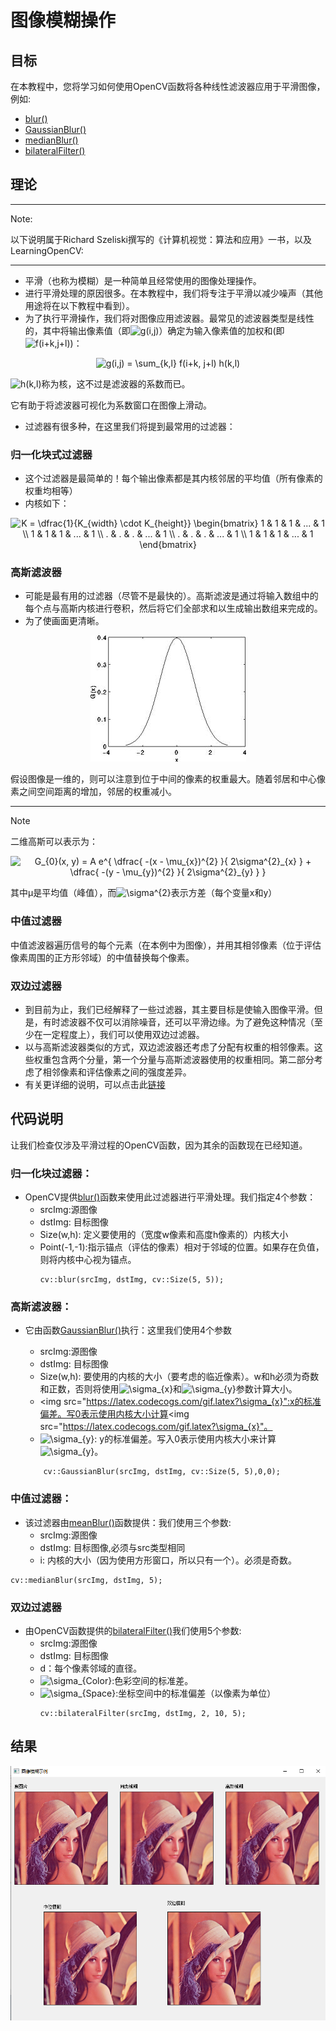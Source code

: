 <!--
 * @Date: 2020-08-22 17:57:30
 * @LastEditTime: 2020-08-23 11:10:06
 * @Author:  Chang_Bin
 * @LastEditors: Chang_Bin
 * @Email: bin_chang@qq.com
 * @Description: In User Settings Edit
-->
# 图像模糊操作
## 目标
在本教程中，您将学习如何使用OpenCV函数将各种线性滤波器应用于平滑图像，例如:

* [blur()](https://docs.opencv.org/4.3.0/d4/d86/group__imgproc__filter.html#ga8c45db9afe636703801b0b2e440fce37)
* [GaussianBlur()](https://docs.opencv.org/4.3.0/d4/d86/group__imgproc__filter.html#gaabe8c836e97159a9193fb0b11ac52cf1)
* [medianBlur()](https://docs.opencv.org/4.3.0/d4/d86/group__imgproc__filter.html#ga564869aa33e58769b4469101aac458f9)
* [bilateralFilter()](https://docs.opencv.org/4.3.0/d4/d86/group__imgproc__filter.html#ga9d7064d478c95d60003cf839430737ed)

## 理论

--------------------------------
Note:

以下说明属于Richard Szeliski撰写的《计算机视觉：算法和应用》一书，以及LearningOpenCV:

--------------------------------
* 平滑（也称为模糊）是一种简单且经常使用的图像处理操作。
* 进行平滑处理的原因很多。在本教程中，我们将专注于平滑以减少噪声（其他用途将在以下教程中看到）。
* 为了执行平滑操作，我们将对图像应用滤波器。最常见的滤波器类型是线性的，其中将输出像素值（即<img src="https://latex.codecogs.com/gif.latex?g(i,j)" title="g(i,j)" />）确定为输入像素值的加权和(即<img src="https://latex.codecogs.com/gif.latex?f(i&plus;k,j&plus;l)" title="f(i+k,j+l)" />)：
<div align="center">
<img src="https://latex.codecogs.com/gif.latex?g(i,j)&space;=&space;\sum_{k,l}&space;f(i&plus;k,&space;j&plus;l)&space;h(k,l)" title="g(i,j) = \sum_{k,l} f(i+k, j+l) h(k,l)" />
</div>

<img src="https://latex.codecogs.com/gif.latex?h(k,l)" title="h(k,l)" />称为核，这不过是滤波器的系数而已。

它有助于将滤波器可视化为系数窗口在图像上滑动。

* 过滤器有很多种，在这里我们将提到最常用的过滤器：
### 归一化块式过滤器
* 这个过滤器是最简单的！每个输出像素都是其内核邻居的平均值（所有像素的权重均相等）
* 内核如下：
<div align="center">
<img src="https://latex.codecogs.com/gif.latex?K&space;=&space;\dfrac{1}{K_{width}&space;\cdot&space;K_{height}}&space;\begin{bmatrix}&space;1&space;&&space;1&space;&&space;1&space;&&space;...&space;&&space;1&space;\\&space;1&space;&&space;1&space;&&space;1&space;&&space;...&space;&&space;1&space;\\&space;.&space;&&space;.&space;&&space;.&space;&&space;...&space;&&space;1&space;\\&space;.&space;&&space;.&space;&&space;.&space;&&space;...&space;&&space;1&space;\\&space;1&space;&&space;1&space;&&space;1&space;&&space;...&space;&&space;1&space;\end{bmatrix}" title="K = \dfrac{1}{K_{width} \cdot K_{height}} \begin{bmatrix} 1 & 1 & 1 & ... & 1 \\ 1 & 1 & 1 & ... & 1 \\ . & . & . & ... & 1 \\ . & . & . & ... & 1 \\ 1 & 1 & 1 & ... & 1 \end{bmatrix}" />
</div>

### 高斯滤波器
* 可能是最有用的过滤器（尽管不是最快的）。高斯滤波是通过将输入数组中的每个点与高斯内核进行卷积，然后将它们全部求和以生成输出数组来完成的。
* 为了使画面更清晰。
  
<div align="center">
<img src="./pictures/Smoothing_Tutorial_theory_gaussian_0.jpg" />
</div>

假设图像是一维的，则可以注意到位于中间的像素的权重最大。随着邻居和中心像素之间空间距离的增加，邻居的权重减小。

------------------------------------------
Note

二维高斯可以表示为：

<div align="center">
<img src="https://latex.codecogs.com/gif.latex?G_{0}(x,&space;y)&space;=&space;A&space;e^{&space;\dfrac{&space;-(x&space;-&space;\mu_{x})^{2}&space;}{&space;2\sigma^{2}_{x}&space;}&space;&plus;&space;\dfrac{&space;-(y&space;-&space;\mu_{y})^{2}&space;}{&space;2\sigma^{2}_{y}&space;}&space;}" title="G_{0}(x, y) = A e^{ \dfrac{ -(x - \mu_{x})^{2} }{ 2\sigma^{2}_{x} } + \dfrac{ -(y - \mu_{y})^{2} }{ 2\sigma^{2}_{y} } }" />
</div>

其中μ是平均值（峰值），而<img src="https://latex.codecogs.com/gif.latex?\sigma^{2}" title="\sigma^{2}" />表示方差（每个变量x和y）

### 中值过滤器

中值滤波器遍历信号的每个元素（在本例中为图像），并用其相邻像素（位于评估像素周围的正方形邻域）的中值替换每个像素。

### 双边过滤器

* 到目前为止，我们已经解释了一些过滤器，其主要目标是使输入图像平滑。但是，有时滤波器不仅可以消除噪音，还可以平滑边缘。为了避免这种情况（至少在一定程度上），我们可以使用双边过滤器。
* 以与高斯滤波器类似的方式，双边滤波器还考虑了分配有权重的相邻像素。这些权重包含两个分量，第一个分量与高斯滤波器使用的权重相同。第二部分考虑了相邻像素和评估像素之间的强度差异。
* 有关更详细的说明，可以点击此[链接](http://homepages.inf.ed.ac.uk/rbf/CVonline/LOCAL_COPIES/MANDUCHI1/Bilateral_Filtering.html)

## 代码说明

让我们检查仅涉及平滑过程的OpenCV函数，因为其余的函数现在已经知道。

### 归一化块过滤器：

* OpenCV提供[blur()](https://docs.opencv.org/4.3.0/d4/d86/group__imgproc__filter.html#ga8c45db9afe636703801b0b2e440fce37)函数来使用此过滤器进行平滑处理。我们指定4个参数：
  * srcImg:源图像
  * dstImg: 目标图像
  * Size(w,h): 定义要使用的（宽度w像素和高度h像素的）内核大小
  * Point(-1,-1):指示锚点（评估的像素）相对于邻域的位置。如果存在负值，则将内核中心视为锚点。
    ```
    cv::blur(srcImg, dstImg, cv::Size(5, 5));
    ```
### 高斯滤波器：
* 它由函数[GaussianBlur()](https://docs.opencv.org/4.3.0/d4/d86/group__imgproc__filter.html#gaabe8c836e97159a9193fb0b11ac52cf1)执行：这里我们使用4个参数
  * srcImg:源图像
  * dstImg: 目标图像
  * Size(w,h): 要使用的内核的大小（要考虑的临近像素）。w和h必须为奇数和正数，否则将使用<img src="https://latex.codecogs.com/gif.latex?\sigma_{x}" title="\sigma_{x}" />和<img src="https://latex.codecogs.com/gif.latex?\sigma_{y}" title="\sigma_{y}" />参数计算大小。
  * <img src="https://latex.codecogs.com/gif.latex?\sigma_{x}":x的标准偏差。写0表示使用内核大小计算<img src="https://latex.codecogs.com/gif.latex?\sigma_{x}"。
  * <img src="https://latex.codecogs.com/gif.latex?\sigma_{y}" title="\sigma_{y}" />: y的标准偏差。写入0表示使用内核大小来计算<img src="https://latex.codecogs.com/gif.latex?\sigma_{y}" title="\sigma_{y}" />。
  
  ```
      cv::GaussianBlur(srcImg, dstImg, cv::Size(5, 5),0,0);
  ```
  
### 中值过滤器：
* 该过滤器由[meanBlur()](https://docs.opencv.org/4.3.0/d4/d86/group__imgproc__filter.html#ga564869aa33e58769b4469101aac458f9)函数提供：我们使用三个参数:
  * srcImg:源图像
  * dstImg: 目标图像,必须与src类型相同
  * i: 内核的大小（因为使用方形窗口，所以只有一个）。必须是奇数。
```
cv::medianBlur(srcImg, dstImg, 5);
```

### 双边过滤器
* 由OpenCV函数提供的[bilateralFilter()](https://docs.opencv.org/4.3.0/d4/d86/group__imgproc__filter.html#ga9d7064d478c95d60003cf839430737ed)我们使用5个参数:
  * srcImg:源图像
  * dstImg: 目标图像
  * d：每个像素邻域的直径。
  * <img src="https://latex.codecogs.com/gif.latex?\sigma_{Color}" title="\sigma_{Color}" />:色彩空间的标准差。
  * <img src="https://latex.codecogs.com/gif.latex?\sigma_{Space}" title="\sigma_{Space}" />:坐标空间中的标准偏差（以像素为单位）
    ```
    cv::bilateralFilter(srcImg, dstImg, 2, 10, 5);
    ```

## 结果

<div align="center">
<img src="./pictures/result.png">
</div>